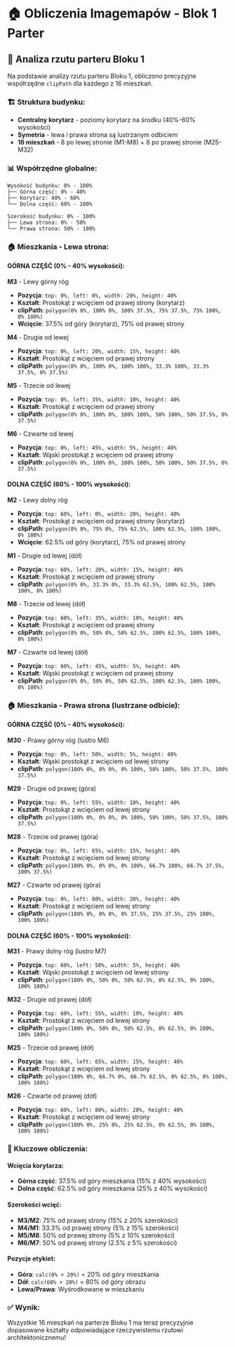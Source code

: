 # 🏠 Obliczenia Imagemapów - Blok 1 Parter

## 📐 Analiza rzutu parteru Bloku 1

Na podstawie analizy rzutu parteru Bloku 1, obliczono precyzyjne współrzędne `clipPath` dla każdego z 16 mieszkań.

### 🏗️ Struktura budynku:

- **Centralny korytarz** - poziomy korytarz na środku (40%-60% wysokości)
- **Symetria** - lewa i prawa strona są lustrzanym odbiciem
- **16 mieszkań** - 8 po lewej stronie (M1-M8) + 8 po prawej stronie (M25-M32)

### 📊 Współrzędne globalne:

```
Wysokość budynku: 0% - 100%
├── Górna część: 0% - 40%
├── Korytarz: 40% - 60%  
└── Dolna część: 60% - 100%

Szerokość budynku: 0% - 100%
├── Lewa strona: 0% - 50%
└── Prawa strona: 50% - 100%
```

### 🏠 Mieszkania - Lewa strona:

#### **GÓRNA CZĘŚĆ (0% - 40% wysokości):**

**M3** - Lewy górny róg
- **Pozycja**: `top: 0%, left: 0%, width: 20%, height: 40%`
- **Kształt**: Prostokąt z wcięciem od prawej strony (korytarz)
- **clipPath**: `polygon(0% 0%, 100% 0%, 100% 37.5%, 75% 37.5%, 75% 100%, 0% 100%)`
- **Wcięcie**: 37.5% od góry (korytarz), 75% od prawej strony

**M4** - Drugie od lewej
- **Pozycja**: `top: 0%, left: 20%, width: 15%, height: 40%`
- **Kształt**: Prostokąt z wcięciem od prawej strony
- **clipPath**: `polygon(0% 0%, 100% 0%, 100% 100%, 33.3% 100%, 33.3% 37.5%, 0% 37.5%)`

**M5** - Trzecie od lewej
- **Pozycja**: `top: 0%, left: 35%, width: 10%, height: 40%`
- **Kształt**: Prostokąt z wcięciem od prawej strony
- **clipPath**: `polygon(0% 0%, 100% 0%, 100% 100%, 50% 100%, 50% 37.5%, 0% 37.5%)`

**M6** - Czwarte od lewej
- **Pozycja**: `top: 0%, left: 45%, width: 5%, height: 40%`
- **Kształt**: Wąski prostokąt z wcięciem od prawej strony
- **clipPath**: `polygon(0% 0%, 100% 0%, 100% 100%, 50% 100%, 50% 37.5%, 0% 37.5%)`

#### **DOLNA CZĘŚĆ (60% - 100% wysokości):**

**M2** - Lewy dolny róg
- **Pozycja**: `top: 60%, left: 0%, width: 20%, height: 40%`
- **Kształt**: Prostokąt z wcięciem od prawej strony (korytarz)
- **clipPath**: `polygon(0% 0%, 75% 0%, 75% 62.5%, 100% 62.5%, 100% 100%, 0% 100%)`
- **Wcięcie**: 62.5% od góry (korytarz), 75% od prawej strony

**M1** - Drugie od lewej (dół)
- **Pozycja**: `top: 60%, left: 20%, width: 15%, height: 40%`
- **Kształt**: Prostokąt z wcięciem od prawej strony
- **clipPath**: `polygon(0% 0%, 33.3% 0%, 33.3% 62.5%, 100% 62.5%, 100% 100%, 0% 100%)`

**M8** - Trzecie od lewej (dół)
- **Pozycja**: `top: 60%, left: 35%, width: 10%, height: 40%`
- **Kształt**: Prostokąt z wcięciem od prawej strony
- **clipPath**: `polygon(0% 0%, 50% 0%, 50% 62.5%, 100% 62.5%, 100% 100%, 0% 100%)`

**M7** - Czwarte od lewej (dół)
- **Pozycja**: `top: 60%, left: 45%, width: 5%, height: 40%`
- **Kształt**: Wąski prostokąt z wcięciem od prawej strony
- **clipPath**: `polygon(0% 0%, 50% 0%, 50% 62.5%, 100% 62.5%, 100% 100%, 0% 100%)`

### 🏠 Mieszkania - Prawa strona (lustrzane odbicie):

#### **GÓRNA CZĘŚĆ (0% - 40% wysokości):**

**M30** - Prawy górny róg (lustro M6)
- **Pozycja**: `top: 0%, left: 50%, width: 5%, height: 40%`
- **Kształt**: Wąski prostokąt z wcięciem od lewej strony
- **clipPath**: `polygon(100% 0%, 0% 0%, 0% 100%, 50% 100%, 50% 37.5%, 100% 37.5%)`

**M29** - Drugie od prawej (góra)
- **Pozycja**: `top: 0%, left: 55%, width: 10%, height: 40%`
- **Kształt**: Prostokąt z wcięciem od lewej strony
- **clipPath**: `polygon(100% 0%, 0% 0%, 0% 100%, 50% 100%, 50% 37.5%, 100% 37.5%)`

**M28** - Trzecie od prawej (góra)
- **Pozycja**: `top: 0%, left: 65%, width: 15%, height: 40%`
- **Kształt**: Prostokąt z wcięciem od lewej strony
- **clipPath**: `polygon(100% 0%, 0% 0%, 0% 100%, 66.7% 100%, 66.7% 37.5%, 100% 37.5%)`

**M27** - Czwarte od prawej (góra)
- **Pozycja**: `top: 0%, left: 80%, width: 20%, height: 40%`
- **Kształt**: Prostokąt z wcięciem od lewej strony
- **clipPath**: `polygon(100% 0%, 0% 0%, 0% 37.5%, 25% 37.5%, 25% 100%, 100% 100%)`

#### **DOLNA CZĘŚĆ (60% - 100% wysokości):**

**M31** - Prawy dolny róg (lustro M7)
- **Pozycja**: `top: 60%, left: 50%, width: 5%, height: 40%`
- **Kształt**: Wąski prostokąt z wcięciem od lewej strony
- **clipPath**: `polygon(100% 0%, 50% 0%, 50% 62.5%, 0% 62.5%, 0% 100%, 100% 100%)`

**M32** - Drugie od prawej (dół)
- **Pozycja**: `top: 60%, left: 55%, width: 10%, height: 40%`
- **Kształt**: Prostokąt z wcięciem od lewej strony
- **clipPath**: `polygon(100% 0%, 50% 0%, 50% 62.5%, 0% 62.5%, 0% 100%, 100% 100%)`

**M25** - Trzecie od prawej (dół)
- **Pozycja**: `top: 60%, left: 65%, width: 15%, height: 40%`
- **Kształt**: Prostokąt z wcięciem od lewej strony
- **clipPath**: `polygon(100% 0%, 66.7% 0%, 66.7% 62.5%, 0% 62.5%, 0% 100%, 100% 100%)`

**M26** - Czwarte od prawej (dół)
- **Pozycja**: `top: 60%, left: 80%, width: 20%, height: 40%`
- **Kształt**: Prostokąt z wcięciem od lewej strony
- **clipPath**: `polygon(100% 0%, 25% 0%, 25% 62.5%, 0% 62.5%, 0% 100%, 100% 100%)`

### 🎯 Kluczowe obliczenia:

#### **Wcięcia korytarza:**
- **Górna część**: 37.5% od góry mieszkania (15% z 40% wysokości)
- **Dolna część**: 62.5% od góry mieszkania (25% z 40% wysokości)

#### **Szerokości wcięć:**
- **M3/M2**: 75% od prawej strony (15% z 20% szerokości)
- **M4/M1**: 33.3% od prawej strony (5% z 15% szerokości)
- **M5/M8**: 50% od prawej strony (5% z 10% szerokości)
- **M6/M7**: 50% od prawej strony (2.5% z 5% szerokości)

#### **Pozycje etykiet:**
- **Góra**: `calc(0% + 20%)` = 20% od góry mieszkania
- **Dół**: `calc(60% + 20%)` = 80% od góry obrazu
- **Lewa/Prawa**: Wyśrodkowane w mieszkaniu

### ✅ **Wynik:**
Wszystkie 16 mieszkań na parterze Bloku 1 ma teraz precyzyjnie dopasowane kształty odpowiadające rzeczywistemu rzutowi architektonicznemu!


